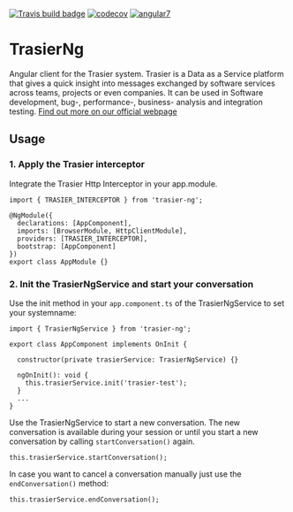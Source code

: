 [![Travis build badge](https://img.shields.io/travis/trasiercom/trasier-ng.svg)](https://travis-ci.org/kreuzerk/ng-sortgrid)
[![codecov](https://codecov.io/gh/trasiercom/trasier-ng/branch/master/graph/badge.svg)](https://codecov.io/gh/kreuzerk/ng-sortgrid)
[![angular7](https://img.shields.io/badge/angular%207%20ready-true-green.svg)]()

# TrasierNg

Angular client for the Trasier system. Trasier is a Data as a Service platform that gives a quick insight into messages exchanged by software services across teams, projects or even companies. It can be used in Software development, bug-, performance-, business- analysis and integration testing. [Find out more on our official webpage](https://trasier.com/#/)

## Usage
### 1. Apply the Trasier interceptor
Integrate the Trasier Http Interceptor in your app.module.

```
import { TRASIER_INTERCEPTOR } from 'trasier-ng';

@NgModule({
  declarations: [AppComponent],
  imports: [BrowserModule, HttpClientModule],
  providers: [TRASIER_INTERCEPTOR],
  bootstrap: [AppComponent]
})
export class AppModule {}
```

### 2. Init the TrasierNgService and start your conversation
Use the init method in your ```app.component.ts``` of the TrasierNgService to set your systemname:
```
import { TrasierNgService } from 'trasier-ng';

export class AppComponent implements OnInit {

  constructor(private trasierService: TrasierNgService) {}

  ngOnInit(): void {
    this.trasierService.init('trasier-test');
  }
  ...
}
```

Use the TrasierNgService to start a new conversation. The new conversation is available during your session or until you start a new conversation by calling ```startConversation()``` again.
```
this.trasierService.startConversation();
```

In case you want to cancel a conversation manually just use the ```endConversation()``` method:
```
this.trasierService.endConversation();
```
